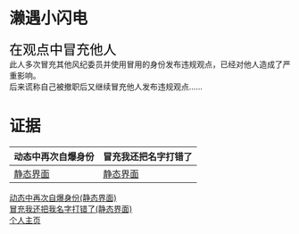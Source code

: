# 濑遇小闪电
<font face="黑体" color=black size=5>在观点中冒充他人</font>
<font face="黑体" color="#f25d8e" size=5></font><br>
此人多次冒充其他风纪委员并使用冒用的身份发布违规观点，已经对他人造成了严重影响。<br>
后来谎称自己被撤职后又继续冒充他人发布违规观点……<br>

# 证据
 
| 动态中再次自爆身份 | 冒充我还把名字打错了 |
| ---------------- | ---------------- |
| [静态界面](https://qg46.github.io/bilibili/waterjudge/1/bevid-1.mhtml) | [静态界面](https://qg46.github.io/bilibili/waterjudge/1/bevid-1.mhtml) |



[动态中再次自爆身份(静态界面)](https://qg46.github.io/bilibili/waterjudge/1/bevid-1.mhtml)<br>
[冒充我还把我名字打错了(静态界面)](https://qg46.github.io/bilibili/waterjudge/1/bevid-1.mhtml)<br>
[个人主页](https://space.bilibili.com/674687892)
